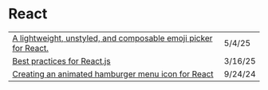 # React

|                                                                                                                                            |         |
| ------------------------------------------------------------------------------------------------------------------------------------------ | ------- |
| [A lightweight, unstyled, and composable emoji picker for React.](https://frimousse.liveblocks.io/?ref=dailydev)                           | 5/4/25  |
| [Best practices for React.js](https://app.daily.dev/posts/best-practices-for-react-js-tl5e1fuq5)                                           | 3/16/25 |
| [Creating an animated hamburger menu icon for React](https://blog.logrocket.com/creating-animated-hamburger-menu-icon-react/?ref=dailydev) | 9/24/24 |
